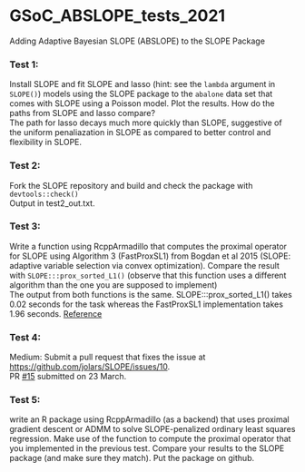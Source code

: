 # GSoC_ABSLOPE_tests_2021
Adding Adaptive Bayesian SLOPE (ABSLOPE) to the SLOPE Package


### Test 1: 
Install SLOPE and fit SLOPE and lasso (hint: see the `lambda` argument in `SLOPE()`) models using the SLOPE package to the `abalone` data set that comes with SLOPE using a Poisson model. Plot the results. How do the paths from SLOPE and lasso compare?  
The path for lasso decays much more quickly than SLOPE, suggestive of the uniform penaliazation in SLOPE as compared to better control and flexibility in SLOPE.

### Test 2:
Fork the SLOPE repository and build and check the package with `devtools::check()`  
Output in test2_out.txt.

### Test 3:
Write a function using RcppArmadillo that computes the proximal operator for SLOPE using Algorithm 3 (FastProxSL1) from Bogdan et al 2015 (SLOPE: adaptive variable selection via convex optimization). Compare the result with `SLOPE:::prox_sorted_L1()` (observe that this function uses a different algorithm than the one you are supposed to implement)  
The output from both functions is the same. SLOPE:::prox_sorted_L1() takes 0.02 seconds for the task whereas the FastProxSL1 implementation takes 1.96 seconds. [Reference](https://github.com/jolars/SLOPE/blob/master/src/prox.h)

### Test 4:
Medium: Submit a pull request that fixes the issue at https://github.com/jolars/SLOPE/issues/10.  
PR [#15](https://github.com/jolars/SLOPE/pull/15) submitted on 23 March.

### Test 5: 
write an R package using RcppArmadillo (as a backend) that uses proximal gradient descent or ADMM to solve SLOPE-penalized ordinary least squares regression. Make use of the function to compute the proximal operator that you implemented in the previous test. Compare your results to the SLOPE package (and make sure they match). Put the package on github.
